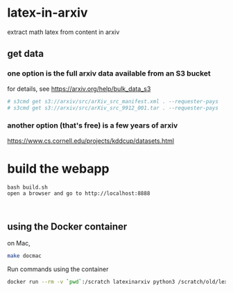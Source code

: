 # latex-in-arxiv
extract math latex from content in arxiv

## get data

### one option is the full arxiv data available from an S3 bucket
for details, see <https://arxiv.org/help/bulk_data_s3>
```bash
# s3cmd get s3://arxiv/src/arXiv_src_manifest.xml . --requester-pays  
# s3cmd get s3://arxiv/src/arXiv_src_9912_001.tar . --requester-pays  
```

### another option (that's free) is a few years of arxiv
<https://www.cs.cornell.edu/projects/kddcup/datasets.html>

# build the webapp 
```
bash build.sh
open a browser and go to http://localhost:8888  



```

## using the Docker container
on Mac,
```bash
make docmac
```

Run commands using the container 
```bash
docker run --rm -v `pwd`:/scratch latexinarxiv python3 /scratch/old/lexer_20220528.py /scratch/notebooks/hep-th/2003/0303118
```
